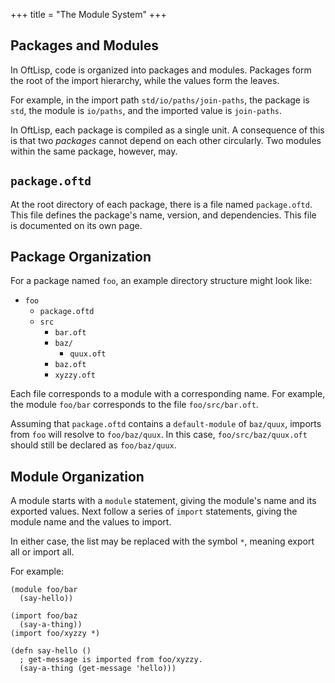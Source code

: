 +++
title = "The Module System"
+++

## Packages and Modules

In OftLisp, code is organized into packages and modules.
Packages form the root of the import hierarchy, while the values form the leaves.

For example, in the import path `std/io/paths/join-paths`, the package is `std`, the module is `io/paths`, and the imported value is `join-paths`.

In OftLisp, each package is compiled as a single unit.
A consequence of this is that two *packages* cannot depend on each other circularly.
Two modules within the same package, however, may.

## `package.oftd`

At the root directory of each package, there is a file named `package.oftd`.
This file defines the package's name, version, and dependencies.
This file is documented on its own page.

## Package Organization

For a package named `foo`, an example directory structure might look like:

 - `foo`
   - `package.oftd`
   - `src`
     - `bar.oft`
	 - `baz/`
	   - `quux.oft`
	 - `baz.oft`
	 - `xyzzy.oft`

Each file corresponds to a module with a corresponding name.
For example, the module `foo/bar` corresponds to the file `foo/src/bar.oft`.

Assuming that `package.oftd` contains a `default-module` of `baz/quux`, imports from `foo` will resolve to `foo/baz/quux`.
In this case, `foo/src/baz/quux.oft` should still be declared as `foo/baz/quux`.

## Module Organization

A module starts with a `module` statement, giving the module's name and its exported values.
Next follow a series of `import` statements, giving the module name and the values to import.

In either case, the list may be replaced with the symbol `*`, meaning export all or import all.

For example:

```oftlisp
(module foo/bar
  (say-hello))

(import foo/baz
  (say-a-thing))
(import foo/xyzzy *)

(defn say-hello ()
  ; get-message is imported from foo/xyzzy.
  (say-a-thing (get-message 'hello)))
```
